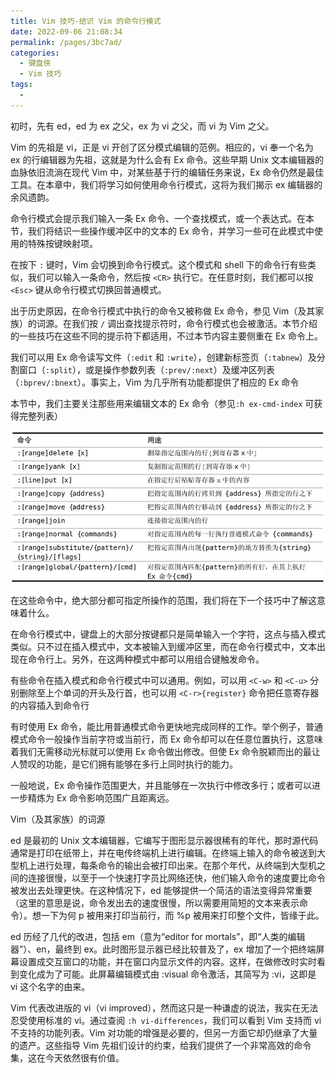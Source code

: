 ```yaml
---
title: Vim 技巧-结识 Vim 的命令行模式
date: 2022-09-06 21:08:34
permalink: /pages/3bc7ad/
categories:
  - 键盘侠
  - Vim 技巧
tags:
  -
---
```


初时，先有 ed，ed 为 ex 之父，ex 为 vi 之父，而 vi 为 Vim 之父。

Vim 的先祖是 vi，正是 vi 开创了区分模式编辑的范例。相应的，vi 奉一个名为 ex 的行编辑器为先祖，这就是为什么会有 Ex 命令。这些早期 Unix 文本编辑器的血脉依旧流淌在现代 Vim 中，对某些基于行的编辑任务来说，Ex 命令仍然是最佳工具。在本章中，我们将学习如何使用命令行模式，这将为我们揭示 ex 编辑器的余风遗韵。

命令行模式会提示我们输入一条 Ex 命令、一个查找模式，或一个表达式。在本节，我们将结识一些操作缓冲区中的文本的 Ex 命令，并学习一些可在此模式中使用的特殊按键映射项。

在按下 `:` 键时，Vim 会切换到命令行模式。这个模式和 shell 下的命令行有些类似，我们可以输入一条命令，然后按 `<CR>` 执行它。在任意时刻，我们都可以按 `<Esc>` 键从命令行模式切换回普通模式。

出于历史原因，在命令行模式中执行的命令又被称做 Ex 命令，参见 Vim（及其家族）的词源。在我们按 `/` 调出查找提示符时，命令行模式也会被激活。本节介绍的一些技巧在这些不同的提示符下都适用，不过本节内容主要侧重在 Ex 命令上。

我们可以用 Ex 命令读写文件（`:edit` 和 `:write`），创建新标签页（`:tabnew`）及分割窗口（`:split`），或是操作参数列表（`:prev/:next`）及缓冲区列表（`:bprev/:bnext`）。事实上，Vim 为几乎所有功能都提供了相应的 Ex 命令

本节中，我们主要关注那些用来编辑文本的 Ex 命令（参见`:h ex-cmd-index` 可获得完整列表）

![](../../.vuepress/public/img/vim/068.jpg)

在这些命令中，绝大部分都可指定所操作的范围，我们将在下一个技巧中了解这意味着什么。

在命令行模式中，键盘上的大部分按键都只是简单输入一个字符，这点与插入模式类似。只不过在插入模式中，文本被输入到缓冲区里，而在命令行模式中，文本出现在命令行上。另外，在这两种模式中都可以用组合键触发命令。

有些命令在插入模式和命令行模式中可以通用。例如，可以用 `<C-w>` 和 `<C-u>` 分别删除至上个单词的开头及行首，也可以用 `<C-r>{register}` 命令把任意寄存器的内容插入到命令行

有时使用 Ex 命令，能比用普通模式命令更快地完成同样的工作。举个例子，普通模式命令一般操作当前字符或当前行，而 Ex 命令却可以在任意位置执行，这意味着我们无需移动光标就可以使用 Ex 命令做出修改。但使 Ex 命令脱颖而出的最让人赞叹的功能，是它们拥有能够在多行上同时执行的能力。

一般地说，Ex 命令操作范围更大，并且能够在一次执行中修改多行；或者可以进一步精炼为 Ex 命令影响范围广且距离远。

Vim（及其家族）的词源

ed 是最初的 Unix 文本编辑器，它编写于图形显示器很稀有的年代，那时源代码通常是打印在纸带上，并在电传终端机上进行编辑。在终端上输入的命令被送到大型机上进行处理，每条命令的输出会被打印出来。在那个年代，从终端到大型机之间的连接很慢，以至于一个快速打字员比网络还快，他们输入命令的速度要比命令被发出去处理更快。在这种情况下，ed 能够提供一个简洁的语法变得异常重要（这里的意思是说，命令发出去的速度很慢，所以需要用简短的文本来表示命令）。想一下为何 p 被用来打印当前行，而 %p 被用来打印整个文件，皆缘于此。

ed 历经了几代的改进，包括 em（意为“editor for mortals”，即“人类的编辑器”）、en，最终到 ex。此时图形显示器已经比较普及了，ex 增加了一个把终端屏幕设置成交互窗口的功能，并在窗口内显示文件的内容。这样，在做修改时实时看到变化成为了可能。此屏幕编辑模式由 :visual 命令激活，其简写为 :vi，这即是 vi 这个名字的由来。

Vim 代表改进版的 vi（vi improved），然而这只是一种谦虚的说法，我实在无法忍受使用标准的 vi。通过查阅 `:h vi-differences`，我们可以看到 Vim 支持而 vi 不支持的功能列表。Vim 对功能的增强是必要的，但另一方面它却仍继承了大量的遗产。这些指导 Vim 先祖们设计的约束，给我们提供了一个非常高效的命令集，这在今天依然很有价值。
